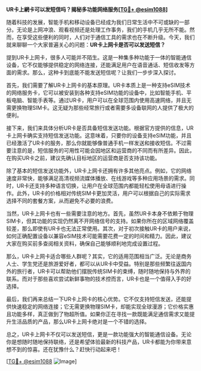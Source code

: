 **UR卡上網卡可以发短信吗？揭秘多功能网络服务[[TG💪+ @esim1088](https://t.me/s/esim1088)]**

随着科技的发展，智能手机和移动设备已经成为我们日常生活中不可或缺的一部分。无论是上网冲浪、观看视频还是处理工作事务，我们的手机几乎无所不能。然而，在享受这些便利的同时，人们对于通信工具的需求也在不断升级。今天，我们就来聊聊一个大家普遍关心的问题：**UR卡上网卡是否可以发送短信？**

提到UR卡上网卡，很多人可能并不陌生。这是一种集多种功能于一体的智能通信设备，它不仅能够提供稳定的网络连接，还能满足用户在语音通话、短信收发等方面的需求。那么，这种卡到底能不能发送短信呢？让我们一步步深入探讨。

首先，我们需要了解UR卡上网卡的基本原理。UR卡本质上是一种支持eSIM技术的网络服务卡，它可以被安装到各种支持eSIM功能的设备中，比如智能手机、平板电脑、智能手表等。通过UR卡，用户可以在全球范围内使用高速网络，并且无需更换物理SIM卡。这无疑为那些经常旅行或者需要多设备联网的人提供了极大的便利。

接下来，我们来具体分析UR卡是否具备短信发送功能。根据官方提供的信息，UR卡上网卡确实支持短信发送功能。这意味着，只要你的设备支持eSIM功能，并且已经激活了UR卡的服务，那么你就能够像普通手机一样发送和接收短信。不过需要注意的是，短信服务的可用性可能会因地区和运营商的不同而有所差异。因此，在购买UR卡之前，建议先确认目标地区的运营商是否支持该功能。

除了基本的短信发送功能外，UR卡上网卡还拥有许多其他亮点。例如，它的网络速度非常快，能够满足高清视频流媒体播放、在线游戏等多种应用场景的需求。同时，UR卡还支持多种语言切换，让用户在全球范围内都能轻松使用母语进行操作。此外，UR卡的价格相对传统SIM卡更加灵活，用户可以根据自己的实际需求选择不同的套餐方案，从而避免不必要的浪费。

当然，UR卡上网卡也有一些需要注意的地方。首先，虽然UR卡本身不依赖于物理SIM卡，但其功能的实现仍然离不开网络信号的支持。如果你所在的区域网络覆盖较差，那么即使有UR卡也无法正常使用。其次，对于初次接触UR卡的用户来说，如何正确配置设备以兼容eSIM技术可能需要花费一定的时间和精力。因此，建议大家在购买前多查阅相关资料，确保自己能够顺利地完成设置过程。

那么，UR卡上网卡适合哪些人群呢？其实，它的适用范围相当广泛。无论是商务人士、学生党还是旅游爱好者，都可以从UR卡中受益。特别是那些频繁往返国内外的旅行者，UR卡可以帮助他们摆脱传统SIM卡的束缚，随时随地保持与外界的联系。而对于那些喜欢尝试新鲜事物的技术控而言，UR卡也是一个值得入手的好选择。

最后，我们再来总结一下UR卡上网卡的核心优势。它不仅支持短信发送，还能提供快速稳定的网络连接；它无需更换物理SIM卡，却能实现全球漫游；它价格实惠且功能多样，真正做到了物超所值。如果你正在寻找一款既能满足通信需求又能提升生活品质的产品，那么UR卡上网卡绝对是一个不错的选择。

总之，UR卡上网卡不仅可以发送短信，更是一款功能强大的智能通信设备。无论你是想随时随地保持联络，还是希望体验最新的科技产品，UR卡都能为你带来意想不到的惊喜。还在犹豫什么？赶快行动起来吧！

[[TG💪+ @esim1088](https://t.me/s/esim1088) ![Image](https://i.postimg.cc/4NQfJmqS/Snipaste-2025-05-13-00-14-12.png)]